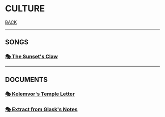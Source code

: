 # CULTURE

[BACK](../README.md)

---

## SONGS

### [🎭 The Sunset's Claw](./SUNSETS-CLAW.md)

---

## DOCUMENTS

### [🎭 Kelemvor's Temple Letter](./KELEMVORS-TEMPLE-LETTER.md)

### [🎭 Extract from Glask's Notes](./EXTRACT-FROM-GLASKS-NOTES.md)